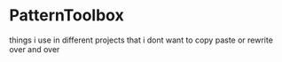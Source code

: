 # PatternToolbox
things i use in different projects that i dont want to copy paste or rewrite over and over
